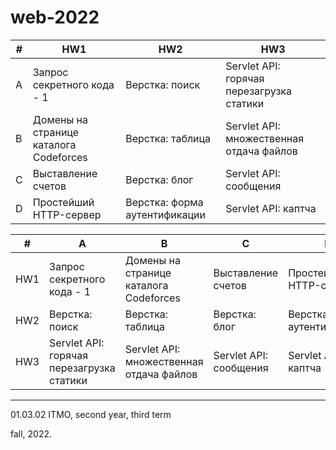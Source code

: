 # web-2022

#|HW1|HW2|HW3
---|---|---|---
A|Запрос секретного кода - 1|Верстка: поиск|Servlet API: горячая перезагрузка статики
B|Домены на странице каталога Codeforces|Верстка: таблица|Servlet API: множественная отдача файлов
C|Выставление счетов|Верстка: блог|Servlet API: сообщения
D|Простейший HTTP-сервер|Верстка: форма аутентификации|Servlet API: каптча

#|A|B|C|D
---|---|---|---|---
HW1|Запрос секретного кода - 1|Домены на странице каталога Codeforces|Выставление счетов|Простейший HTTP-сервер
HW2|Верстка: поиск|Верстка: таблица|Верстка: блог|Верстка: форма аутентификации
HW3|Servlet API: горячая перезагрузка статики|Servlet API: множественная отдача файлов|Servlet API: сообщения|Servlet API: каптча

------
01.03.02 ITMO, second year, third term

fall, 2022.
